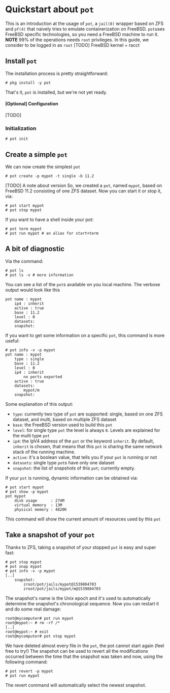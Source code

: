 # Quickstart about `pot`

This is an introduction at the usage of `pot`, a `jail(8)` wrapper based on ZFS and `pf(4)` that naively tries to emulate containerization on FreeBSD.
`pot`uses FreeBSD specific technologies, so you need a FreeBSD machine to run it.
**NOTE** 99% of the operations needs `root` privileges. In this guide, we consider to be logged in as `root`
[TODO] FreeBSD kernel + racct
## Install `pot`
The installation process is pretty straightforward:
```shell
# pkg install -y pot
```
That's it, `pot` is installed, but we're not yet ready.
#### [Optional] Configuration
[TODO]
### Initialization
```shell
# pot init
```
## Create a simple `pot`
We can now create the simplest `pot`
```shell
# pot create -p mypot -t single -b 11.2
```
[TODO] A note about version
So, we created a `pot`, named `mypot`, based on FreeBSD 11.2 consisting of one ZFS dataset.
Now you can start it or stop it, via:
```shell
# pot start mypot
# pot stop mypot
```
If you want to have a shell inside your pot:
```shell
# pot term mypot
# pot run mypot # an alias for start+term
```
## A bit of diagnostic
Via the command:
```shell
# pot ls
# pot ls -v # more information
```
You can see a list of the `pot`s available on you local machine. The verbose output would look like this
```shell
pot name : mypot
	ip4 : inherit
	active : true
	base : 11.2
	level : 0
	datasets:
	snapshot:
```
If you want to get some information on a specific `pot`, this command is more useful:
```shell
# pot info -v -p mypot
pot name : mypot
	type : single
	base : 11.2
	level : 0
	ip4 : inherit
		no ports exported
	active : true
	datasets:
		mypot/m
	snapshot:
```
Some explanation of this output:
* `type`: currently two type of `pot` are supported: single, based on one ZFS dataset, and multi, based on multiple ZFS dataset
* `base`: the FreeBSD version used to build this `pot`
* `level`: for single type `pot` the level is always `0`. Levels are explained for the multi type `pot`
* `ip4`: the IpV4 address of the `pot` or the keyword `inherit`. By default, `inherit` is chosen, that means that this `pot` is sharing the same network stack of the running machine.
* `active`: it's a boolean value, that tells you if your `pot` is running or not
* `datasets`: single type `pot`s have only one dataset
* `snapshot`: the list of snapshots of this `pot`; currently empty.

If your `pot` is running, dynamic information can be obtained via:
```shell
# pot start mypot
# pot show -p mypot
pot mypot
	disk usage      : 274M
	virtual memory  : 13M
	physical memory : 4820K
```
This command will show the current amount of resources used by this `pot`
## Take a snapshot of your `pot`
Thanks to ZFS, taking a snapshot of your stopped `pot` is easy and super fast:
```shell
# pot stop mypot
# pot snap mypot
# pot info -v -p mypot
[..]
	snapshot:
		zroot/pot/jails/mypot@1539804703
		zroot/pot/jails/mypot/m@1539804703
```
The snapshot's name is the Unix epoch and it's used to automatically determine the snapshot's chronological sequence. 
Now you can restart it and do some real damage:
```shell
root@mycomputer# pot run mypot
root@mypot:~ # rm -rf /*
[..]
root@mypot:~ # exit
root@mycomputer# pot stop mypot
```
We have deleted almost every file in the `pot`, the pot cannot start again (feel free to try!)
The snapshot can be used to revert all the modifications occurred between the time that the snapshot was taken and now, using the following command:
```shell
# pot revert -p mypot
# pot run mypot
```
The revert command will automatically select the newest snapshot.
